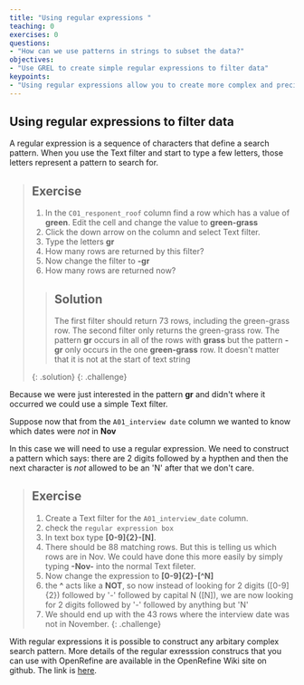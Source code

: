 ```yaml
---
title: "Using regular expressions "
teaching: 0
exercises: 0
questions:
- "How can we use patterns in strings to subset the data?"
objectives:
- "Use GREL to create simple regular expressions to filter data"
keypoints:
- "Using regular expressions allow you to create more complex and precise filter conditions."
---
```


## Using regular expressions to filter data

A regular expression is a sequence of characters that define a search pattern. When you use the Text filter and start to type a few letters, those letters represent a pattern to search for.

> ## Exercise
> 
> 1. In the `C01_responent_roof` column find a row which has  a value of **green**. Edit the cell and change the value to **green-grass**
> 2. Click the down arrow on the column and select Text filter.
> 3. Type the letters **gr**
> 4. How many rows are returned by this filter?
> 5. Now change the filter to **-gr**
> 6. How many rows are returned now?
> 
> > ## Solution
> >
> > The first filter should return 73 rows, including the green-grass row.
> > The second filter only returns the green-grass row.
> > The pattern **gr** occurs in all of the rows with **grass** but the pattern **-gr** only occurs in the one **green-grass** row. It doesn't matter that it is not at the start of text string
> > 
> {: .solution}
{: .challenge}


Because we were just interested in the pattern **gr** and didn't where it occurred we could use a simple Text filter.

Suppose now that from the `A01_interview date` column we wanted to know which dates were _not_ in **Nov**

In this case we will need to use a regular expression. We need to construct a pattern which says: there are 2 digits followed by a hypthen and then the next character is _not_ allowed to be an 'N' after that we don't care. 


> ## Exercise
> 
> 1. Create a Text filter for the `A01_interview_date` column.
> 2. check the `regular expression box`
> 3. In text box type **[0-9]{2}-[N]**. 
> 4. There should be 88 matching rows. But this is telling us which rows are in Nov. We could have done this more easily by simply typing **-Nov-** into the normal Text fileter.
> 5. Now change the expression to **[0-9]{2}-[^N]**
> 6. the **^** acts like a **NOT**, so now instead of looking for 2 digits ([0-9]{2}) followed by '-' followed by capital N ([N]), we are now looking for 2 digits followed by '-' followed by anything but 'N'
> 7. We should end up with the 43 rows where the interview date was not in November.
{: .challenge}

With regular expressions it is possible to construct any arbitary complex search pattern. More details of the regular exresssion construcs that you can use with OpenRefine are available in the OpenRefine Wiki site on github. The link is [here](https://github.com/OpenRefine/OpenRefine/wiki/Understanding-Regular-Expressions).




